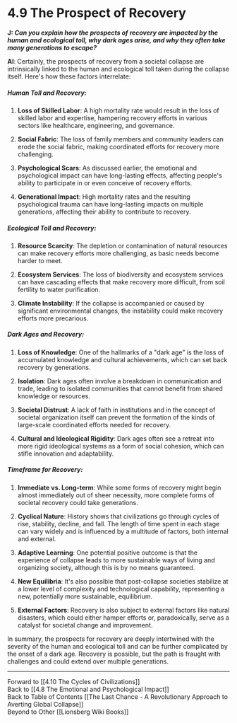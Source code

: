 # 4.9 The Prospect of Recovery

**J: *Can you explain how the prospects of recovery are impacted by the human and ecological toll, why dark ages arise, and why they often take many generations to escape?***

**AI**: Certainly, the prospects of recovery from a societal collapse are intrinsically linked to the human and ecological toll taken during the collapse itself. Here's how these factors interrelate:

##### Human Toll and Recovery:

1. **Loss of Skilled Labor**: A high mortality rate would result in the loss of skilled labor and expertise, hampering recovery efforts in various sectors like healthcare, engineering, and governance.
    
2. **Social Fabric**: The loss of family members and community leaders can erode the social fabric, making coordinated efforts for recovery more challenging.
    
3. **Psychological Scars**: As discussed earlier, the emotional and psychological impact can have long-lasting effects, affecting people's ability to participate in or even conceive of recovery efforts.
    
4. **Generational Impact**: High mortality rates and the resulting psychological trauma can have long-lasting impacts on multiple generations, affecting their ability to contribute to recovery.
    

##### Ecological Toll and Recovery:

1. **Resource Scarcity**: The depletion or contamination of natural resources can make recovery efforts more challenging, as basic needs become harder to meet.
    
2. **Ecosystem Services**: The loss of biodiversity and ecosystem services can have cascading effects that make recovery more difficult, from soil fertility to water purification.
    
3. **Climate Instability**: If the collapse is accompanied or caused by significant environmental changes, the instability could make recovery efforts more precarious.
    

##### Dark Ages and Recovery:

1. **Loss of Knowledge**: One of the hallmarks of a "dark age" is the loss of accumulated knowledge and cultural achievements, which can set back recovery by generations.
    
2. **Isolation**: Dark ages often involve a breakdown in communication and trade, leading to isolated communities that cannot benefit from shared knowledge or resources.
    
3. **Societal Distrust**: A lack of faith in institutions and in the concept of societal organization itself can prevent the formation of the kinds of large-scale coordinated efforts needed for recovery.
    
4. **Cultural and Ideological Rigidity**: Dark ages often see a retreat into more rigid ideological systems as a form of social cohesion, which can stifle innovation and adaptability.
    

##### Timeframe for Recovery:

1. **Immediate vs. Long-term**: While some forms of recovery might begin almost immediately out of sheer necessity, more complete forms of societal recovery could take generations.
    
2. **Cyclical Nature**: History shows that civilizations go through cycles of rise, stability, decline, and fall. The length of time spent in each stage can vary widely and is influenced by a multitude of factors, both internal and external.
    
3. **Adaptive Learning**: One potential positive outcome is that the experience of collapse leads to more sustainable ways of living and organizing society, although this is by no means guaranteed.
    
4. **New Equilibria**: It's also possible that post-collapse societies stabilize at a lower level of complexity and technological capability, representing a new, potentially more sustainable, equilibrium.
    
5. **External Factors**: Recovery is also subject to external factors like natural disasters, which could either hamper efforts or, paradoxically, serve as a catalyst for societal change and improvement.
    

In summary, the prospects for recovery are deeply intertwined with the severity of the human and ecological toll and can be further complicated by the onset of a dark age. Recovery is possible, but the path is fraught with challenges and could extend over multiple generations.

____

Forward to [[4.10 The Cycles of Civilizations]]  
Back to [[4.8 The Emotional and Psychological Impact]]  
Back to Table of Contents [[The Last Chance - A Revolutionary Approach to Averting Global Collapse]]  
Beyond to Other [[Lionsberg Wiki Books]]  